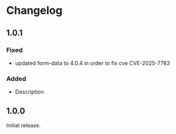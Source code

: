 # Changelog

## 1.0.1

### Fixed

- updated form-data to 4.0.4 in order to fix cve CVE-2025-7783

### Added

- Description

## 1.0.0

Initial release.
